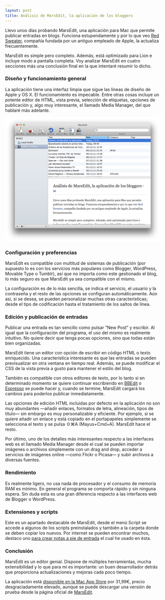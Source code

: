 ```yaml
---
layout: post
title: Análisis de MarsEdit, la aplicación de los bloggers
---
```


Llevo unos días probando MarsEdit, una aplicación para Mac que permite publicar entradas en blogs. Funciona estupendamente y por lo que veo [Red Sweater](http://www.red-sweater.com/), compañía fundada por un antiguo empleado de Apple, la actualiza frecuentemente.

MarsEdit es simple pero completo. Además, está optimizado para Lion e incluye modo a pantalla completa. Voy analizar MarsEdit en cuatro secciones más una conclusión final en la que intentaré resumir lo dicho.

### Diseño y funcionamiento general

La aplicación tiene una interfaz limpia que sigue las líneas de diseño de Apple y OS X. El funcionamiento es impecable. Entre otras cosas incluye un potente editor de HTML, vista previa, selección de etiquetas, opciones de publicación y, algo muy interesante, el llamado Media Manager, del que hablaré más adelante.

![MarsEdit](/media/2011/12/MarsEdit.png)

### Configuración y preferencias

MarsEdit es compatible con multitud de sistemas de publicación (por supuesto lo es con los servicios más populares como Blogger, WordPress, Movable Type o Tumblr), así que no importa como este gestionado el blog, lo más seguro es que MarsEdit ya sea compatible con el mismo.

La configuración es de lo más sencilla, se indica el servicio, el usuario y la contraseña y el resto de las opciones se configuran automáticamente. Aún así, si se desea, se pueden personalizar muchas otras características; desde el tipo de codificación hasta el tratamiento de los saltos de línea.

### Edición y publicación de entradas

Publicar una entrada es tan sencillo como pulsar “New Post” y escribir. Al igual que la configuración del programa, el uso del mismo es realmente intuitivo. No quiere decir que tenga pocas opciones, sino que todas están bien organizadas.

MarsEdit tiene un editor con opción de escribir en código HTML o texto enriquecido. Una característica interesante es que las entradas se pueden previsualizar en otra ventana en tiempo real. Además, se puede modificar el CSS de la vista previa a gusto para mantener el estilo del blog.

También es compatible con otros editores de texto, por lo tanto si en determinado momento se quiere continuar escribiendo en [BBEdit](http://www.barebones.com/products/bbedit/) o [Espresso](http://macrabbit.com/espresso/) se puede hacer y, cuando se termine, MarsEdit cargará los cambios para poderlos publicar inmediatamente.

Las opciones de edición HTML incluidas por defecto en la aplicación no son muy abundantes —añadir enlaces, formatos de letra, alineación, tipos de título— sin embargo es muy personalizable y eficiente. Por ejemplo, si se quiere añadir un enlace y está copiado en el portapapeles simplemente se selecciona el texto y se pulsa ⇧⌘A (Mayus+Cmd+A). MarsEdit hace el resto.

Por último, uno de los detalles más interesantes respecto a las interfaces web es el llamado Media Manager desde el cual se pueden importar imágenes o archivos simplemente con un drag and drop, acceder a servicios de imágenes online —como Flickr o Picasa— y subir archivos a diversas fuentes.

### Rendimiento

Es realmente ligero, no usa nada de procesador y el consumo de memoria RAM es mínimo. En general el programa se comporta rápido y sin ninguna espera. Sin duda esta es una gran diferencia respecto a las interfaces web de Blogger o WordPress.

### Extensiones y scripts

Este es un apartado destacable de MarsEdit, desde el menú Script se accede a algunos de los scripts preinstalados y también a la carpeta donde se deben copiar los nuevos. Por internet se pueden encontrar muchos, destaco uno [para crear notas a pie de entrada](http://www.likewowonline.net/web/dev/footnotes-applescript-marsedit.html) el cual he usado en ésta.

### Conclusión

MarsEdit es un editor genial. Dispone de múltiples herramientas, mucha extensibilidad y lo que para mi es importante: un buen desarrollador detrás que proporciona actualizaciones y mejoras cada poco tiempo.

La aplicación está [disponible en la Mac App Store](http://itunes.apple.com/es/app/marsedit/id402376225?mt=12) por 31,99€, precio desgraciadamente elevado, aunque se puede descargar una versión de prueba desde la página oficial de [MarsEdit](http://www.red-sweater.com/marsedit/).
